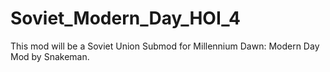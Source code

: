 # Soviet_Modern_Day_HOI_4

This mod will be a Soviet Union Submod for Millennium Dawn: Modern Day Mod by Snakeman.
